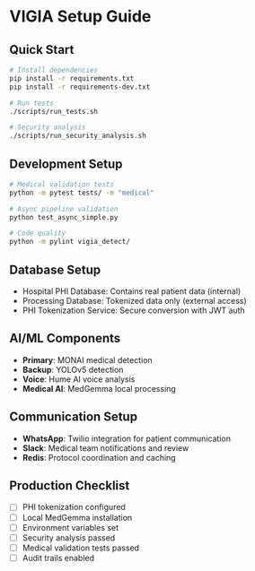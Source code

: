 # VIGIA Setup Guide

## Quick Start
```bash
# Install dependencies
pip install -r requirements.txt
pip install -r requirements-dev.txt

# Run tests
./scripts/run_tests.sh

# Security analysis
./scripts/run_security_analysis.sh
```

## Development Setup
```bash
# Medical validation tests
python -m pytest tests/ -m "medical"

# Async pipeline validation
python test_async_simple.py

# Code quality
python -m pylint vigia_detect/
```

## Database Setup
- Hospital PHI Database: Contains real patient data (internal)
- Processing Database: Tokenized data only (external access)
- PHI Tokenization Service: Secure conversion with JWT auth

## AI/ML Components
- **Primary**: MONAI medical detection
- **Backup**: YOLOv5 detection
- **Voice**: Hume AI voice analysis
- **Medical AI**: MedGemma local processing

## Communication Setup
- **WhatsApp**: Twilio integration for patient communication
- **Slack**: Medical team notifications and review
- **Redis**: Protocol coordination and caching

## Production Checklist
- [ ] PHI tokenization configured
- [ ] Local MedGemma installation
- [ ] Environment variables set
- [ ] Security analysis passed
- [ ] Medical validation tests passed
- [ ] Audit trails enabled